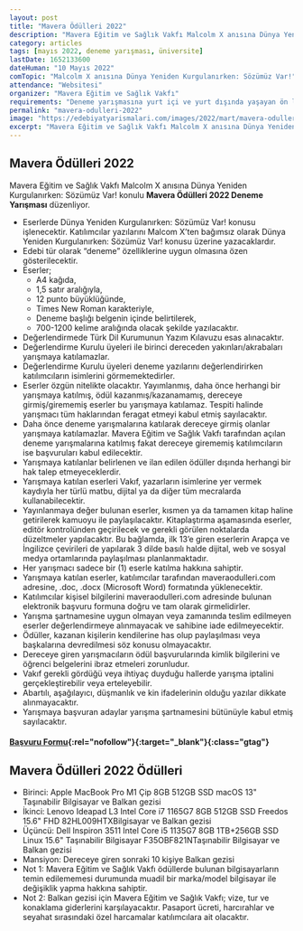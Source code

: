 ```yaml
---
layout: post
title: "Mavera Ödülleri 2022"
description: "Mavera Eğitim ve Sağlık Vakfı Malcolm X anısına Dünya Yeniden Kurgulanırken: Sözümüz Var! konulu Mavera Ödülleri 2022 Deneme Yarışması düzenliyor."
category: articles
tags: [mayıs 2022, deneme yarışması, üniversite]
lastDate: 1652133600
dateHuman: "10 Mayıs 2022"
comTopic: "Malcolm X anısına Dünya Yeniden Kurgulanırken: Sözümüz Var!"
attendance: "Websitesi"
organizer: "Mavera Eğitim ve Sağlık Vakfı"
requirements: "Deneme yarışmasına yurt içi ve yurt dışında yaşayan ön lisans, lisans ve yüksek lisans düzeyinde eğitim alan 20.03.1993 ve sonrası doğumlu öğrenciler katılabilir"
permalink: "mavera-odulleri-2022"
image: "https://edebiyatyarismalari.com/images/2022/mart/mavera-odulleri.jpg"
excerpt: "Mavera Eğitim ve Sağlık Vakfı Malcolm X anısına Dünya Yeniden Kurgulanırken: Sözümüz Var! konulu <strong>Mavera Ödülleri 2022 Deneme Yarışması</strong> düzenliyor."
---
```


## Mavera Ödülleri 2022
Mavera Eğitim ve Sağlık Vakfı Malcolm X anısına Dünya Yeniden Kurgulanırken: Sözümüz Var! konulu **Mavera Ödülleri 2022 Deneme Yarışması** düzenliyor.  

- Eserlerde Dünya Yeniden Kurgulanırken: Sözümüz Var! konusu işlenecektir. Katılımcılar yazılarını Malcom X’ten bağımsız olarak Dünya Yeniden Kurgulanırken: Sözümüz Var! konusu üzerine yazacaklardır.
- Edebi tür olarak “deneme” özelliklerine uygun olmasına özen gösterilecektir.
- Eserler;
    - A4 kağıda,
    - 1,5 satır aralığıyla,
    - 12 punto büyüklüğünde,
    - Times New Roman karakteriyle,
    - Deneme başlığı belgenin içinde belirtilerek,
    - 700-1200 kelime aralığında olacak şekilde yazılacaktır.
- Değerlendirmede Türk Dil Kurumunun Yazım Kılavuzu esas alınacaktır.
- Değerlendirme Kurulu üyeleri ile birinci dereceden yakınları/akrabaları yarışmaya katılamazlar.
- Değerlendirme Kurulu üyeleri deneme yazılarını değerlendirirken katılımcıların isimlerini görmemektedirler.
- Eserler özgün nitelikte olacaktır. Yayımlanmış, daha önce herhangi bir yarışmaya katılmış, ödül kazanmış/kazanamamış, dereceye girmiş/girememiş eserler bu yarışmaya katılamaz. Tespiti halinde yarışmacı tüm haklarından feragat etmeyi kabul etmiş sayılacaktır.
- Daha önce deneme yarışmalarına katılarak dereceye girmiş olanlar yarışmaya katılamazlar. Mavera Eğitim ve Sağlık Vakfı tarafından açılan deneme yarışmalarına katılmış fakat dereceye girememiş katılımcıların ise başvuruları kabul edilecektir.
- Yarışmaya katılanlar belirlenen ve ilan edilen ödüller dışında herhangi bir hak talep etmeyeceklerdir.
- Yarışmaya katılan eserleri Vakıf, yazarların isimlerine yer vermek kaydıyla her türlü matbu, dijital ya da diğer tüm mecralarda kullanabilecektir.
- Yayınlanmaya değer bulunan eserler, kısmen ya da tamamen kitap haline getirilerek kamuoyu ile paylaşılacaktır. Kitaplaştırma aşamasında eserler, editör kontrolünden geçirilecek ve gerekli görülen noktalarda düzeltmeler yapılacaktır. Bu bağlamda, ilk 13’e giren eserlerin Arapça ve İngilizce çevirileri de yapılarak 3 dilde basılı halde dijital, web ve sosyal medya ortamlarında paylaşılması planlanmaktadır.
- Her yarışmacı sadece bir (1) eserle katılma hakkına sahiptir.
- Yarışmaya katılan eserler, katılımcılar tarafından maveraodulleri.com adresine, .doc, .docx (Microsoft Word) formatında yüklenecektir.
- Katılımcılar kişisel bilgilerini maveraodulleri.com adresinde bulunan elektronik başvuru formuna doğru ve tam olarak girmelidirler.
- Yarışma şartnamesine uygun olmayan veya zamanında teslim edilmeyen eserler değerlendirmeye alınmayacak ve sahibine iade edilmeyecektir.
- Ödüller, kazanan kişilerin kendilerine has olup paylaşılması veya başkalarına devredilmesi söz konusu olmayacaktır.
- Dereceye giren yarışmacıların ödül başvurularında kimlik bilgilerini ve öğrenci belgelerini ibraz etmeleri zorunludur.
- Vakıf gerekli gördüğü veya ihtiyaç duyduğu hallerde yarışma iptalini gerçekleştirebilir veya erteleyebilir.
- Abartılı, aşağılayıcı, düşmanlık ve kin ifadelerinin olduğu yazılar dikkate alınmayacaktır.
- Yarışmaya başvuran adaylar yarışma şartnamesini bütünüyle kabul etmiş sayılacaktır.

#### [Başvuru Formu](https://maveraodulleri.com/basvuru-formu/?ref=edebiyatyarismalari.com){:rel="nofollow"}{:target="_blank"}{:class="gtag"}

## Mavera Ödülleri 2022 Ödülleri
- Birinci: Apple MacBook Pro M1 Çip 8GB 512GB SSD macOS 13" Taşınabilir Bilgisayar ve Balkan gezisi
- İkinci: Lenovo Ideapad L3 Intel Core i7 1165G7 8GB 512GB SSD Freedos 15.6" FHD 82HL009HTXBilgisayar ve Balkan gezisi
- Üçüncü: Dell Inspiron 3511 Intel Core i5 1135G7 8GB 1TB+256GB SSD Linux 15.6" Taşınabilir Bilgisayar F35OBF821NTaşınabilir Bilgisayar ve Balkan gezisi
- Mansiyon: Dereceye giren sonraki 10 kişiye Balkan gezisi
- Not 1: Mavera Eğitim ve Sağlık Vakfı ödüllerde bulunan bilgisayarların temin edilememesi durumunda muadil bir marka/model bilgisayar ile değişiklik yapma hakkına sahiptir.
- Not 2: Balkan gezisi için Mavera Eğitim ve Sağlık Vakfı; vize, tur ve konaklama giderlerini karşılayacaktır. Pasaport ücreti, harcırahlar ve seyahat sırasındaki özel harcamalar katılımcılara ait olacaktır.